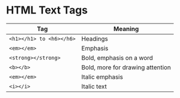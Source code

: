 # HTML Text Tags


| Tag                       | Meaning       
|---                        |---            
|`<h1></h1> to <h6></h6>`   | Headings      
|`<em></em>`                | Emphasis      
|`<strong></strong>`        | Bold, emphasis on a word
|`<b></b>`                  | Bold, more for drawing attention
|`<em></em>`                | Italic emphasis
|`<i></i>`                  | Italic text


<em></em>
<strong></strong>
<strike></strike>
<b></b>